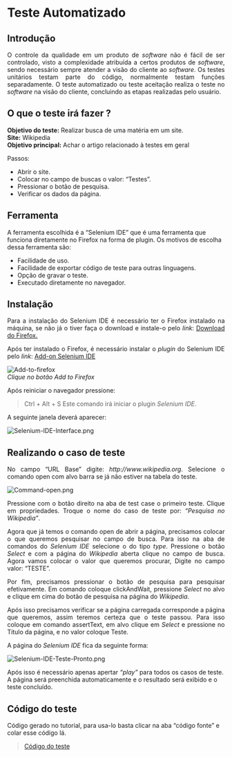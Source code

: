 # Teste Automatizado

## Introdução

<p align="justify"> O controle da qualidade em um produto de <i>software</i> não é fácil de ser controlado, visto a complexidade atribuída a certos produtos de <i>software</i>, sendo necessário sempre atender a visão do cliente ao <i>software</i>. Os testes unitários testam parte do código, normalmente testam funções separadamente. O teste automatizado ou teste aceitação realiza o teste no <i>software</i> na visão do cliente, concluindo as etapas realizadas pelo usuário.</p>
    
## O que o teste irá fazer ?

<b>Objetivo do teste:</b> Realizar busca de uma matéria em um site.   
<b>Site:</b> Wikipedia    
<b>Objetivo principal:</b> Achar o artigo relacionado à testes em geral    

Passos:
* Abrir o site.
* Colocar no campo de buscas o valor: “Testes”. 
* Pressionar o botão de pesquisa.
* Verificar os dados da página.

## Ferramenta

A ferramenta escolhida é a “Selenium IDE” que é uma ferramenta que funciona diretamente no Firefox na forma de plugin. Os motivos de escolha dessa ferramenta são:
* Facilidade de uso.
* Facilidade de exportar código de teste para outras linguagens.
* Opção de gravar o teste.
* Executado diretamente no navegador.

## Instalação

<p align="justify"> Para a instalação do Selenium IDE é necessário ter o Firefox instalado na máquina, se não já o tiver faça o download e instale-o pelo <i>link</i>: 
<a href="http://br.mozdev.org/firefox/download/"> Download do Firefox.</a></p>
 

<p align="justify"> Após ter instalado o Firefox, é necessário instalar o <i>plugin</i> do Selenium IDE pelo <i>link</i>: 
<a href="https://addons.mozilla.org/en-US/firefox/addon/selenium-ide/"> Add-on Selenium IDE</a></p>
</p>

![Add-to-firefox](http://s11.postimg.org/kkc1a8bxf/add.png)  
<i>Clique no botão Add to Firefox</i>      

Após reiniciar o navegador pressione: 
> Ctrl + Alt  + S 
Este comando irá iniciar o plugin <i>Selenium IDE</i>.

A seguinte janela deverá aparecer:   

![Selenium-IDE-Interface.png](http://s16.postimg.org/70emgau2t/Selenium_IDE_Interface.png)

## Realizando o caso de teste

<p align="justify"> No campo “URL Base” digite: <i>http://www.wikipedia.org</i>.   
Selecione o comando open com alvo barra se já não estiver na tabela do teste.</p>

![Command-open.png](http://s9.postimg.org/tgd69adqn/Command_open.png)

<p align="justify"> Pressione com o botão direito na aba de test case o primeiro teste. Clique em propriedades. Troque o nome do caso de teste por: <i>“Pesquisa no Wikipedia”</i>.

<p align="justify"> Agora que já temos o comando open de abrir a página, precisamos colocar o que queremos pesquisar no campo de busca.
Para isso na aba de comandos do <i>Selenium IDE</i> selecione o do tipo <i>type</i>. Pressione o botão <i>Select</i> e com a página do <i>Wikipedia</i> aberta clique no campo de busca. Agora vamos colocar o valor que queremos procurar, Digite no campo valor: “TESTE”. 

<p align="justify"> Por fim, precisamos pressionar o botão de pesquisa para pesquisar efetivamente. Em comando coloque clickAndWait, pressione <i>Select</i> no alvo e clique em cima do botão de pesquisa na página do <i>Wikipedia</i>.

<p align="justify"> Após isso precisamos verificar se a página carregada corresponde a página que queremos, assim teremos certeza que o teste passou. Para isso coloque em comando assertText, em alvo clique em <i>Select</i> e pressione no Título da página, e no valor coloque Teste.

<p align="justify"> A página do <i>Selenium IDE</i> fica da seguinte forma:</p>

![Selenium-IDE-Teste-Pronto.png](http://s14.postimg.org/fe6q0mn3l/Selenium_IDE_Teste_Pronto.png)

Após isso é necessário apenas apertar <i>“play”</i> para todos os casos de teste.
A página será preenchida automaticamente e o resultado será exibido e o teste concluído.

## Código do teste

Código gerado no tutorial, para usa-lo basta clicar na aba “código fonte” e colar esse código lá.

> [Código do teste](http://textuploader.com/dsc25)